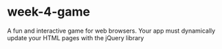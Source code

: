 # week-4-game
A fun and interactive game for web browsers. Your app must dynamically update your HTML pages with the jQuery library
